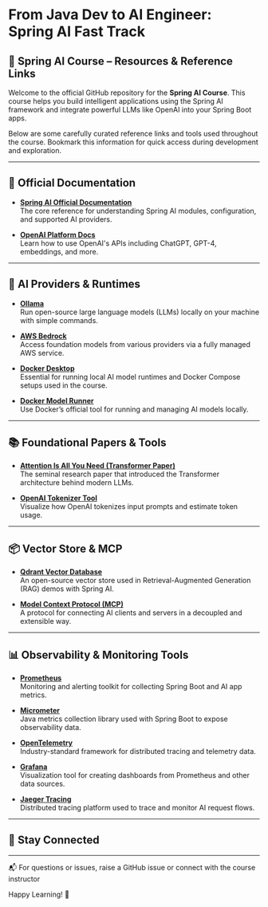 # From Java Dev to AI Engineer: Spring AI Fast Track

## 🌱 Spring AI Course – Resources & Reference Links

Welcome to the official GitHub repository for the **Spring AI Course**. This course helps you build intelligent applications using the Spring AI framework and integrate powerful LLMs like OpenAI into your Spring Boot apps.

Below are some carefully curated reference links and tools used throughout the course. Bookmark this information for quick access during development and exploration.

---

## 📘 Official Documentation

- **[Spring AI Official Documentation](https://docs.spring.io/spring-ai/reference/index.html)**  
  The core reference for understanding Spring AI modules, configuration, and supported AI providers.

- **[OpenAI Platform Docs](https://platform.openai.com/docs/overview)**  
  Learn how to use OpenAI's APIs including ChatGPT, GPT-4, embeddings, and more.

---

## 🤖 AI Providers & Runtimes

- **[Ollama](https://ollama.com)**  
  Run open-source large language models (LLMs) locally on your machine with simple commands.

- **[AWS Bedrock](https://aws.amazon.com/bedrock/)**  
  Access foundation models from various providers via a fully managed AWS service.

- **[Docker Desktop](https://www.docker.com/products/docker-desktop/)**  
  Essential for running local AI model runtimes and Docker Compose setups used in the course.

- **[Docker Model Runner](https://docs.docker.com/ai/model-runner/)**  
  Use Docker’s official tool for running and managing AI models locally.

---

## 📚 Foundational Papers & Tools

- **[Attention Is All You Need (Transformer Paper)](https://arxiv.org/abs/1706.03762)**  
  The seminal research paper that introduced the Transformer architecture behind modern LLMs.

- **[OpenAI Tokenizer Tool](https://platform.openai.com/tokenizer)**  
  Visualize how OpenAI tokenizes input prompts and estimate token usage.

---

## 📦 Vector Store & MCP

- **[Qdrant Vector Database](https://qdrant.tech)**  
  An open-source vector store used in Retrieval-Augmented Generation (RAG) demos with Spring AI.

- **[Model Context Protocol (MCP)](https://modelcontextprotocol.io/)**  
  A protocol for connecting AI clients and servers in a decoupled and extensible way.

---

## 📊 Observability & Monitoring Tools

- **[Prometheus](https://prometheus.io/)**  
  Monitoring and alerting toolkit for collecting Spring Boot and AI app metrics.

- **[Micrometer](https://micrometer.io/)**  
  Java metrics collection library used with Spring Boot to expose observability data.

- **[OpenTelemetry](https://opentelemetry.io/)**  
  Industry-standard framework for distributed tracing and telemetry data.

- **[Grafana](https://grafana.com/)**  
  Visualization tool for creating dashboards from Prometheus and other data sources.

- **[Jaeger Tracing](https://www.jaegertracing.io/)**  
  Distributed tracing platform used to trace and monitor AI request flows.

---

## 📎 Stay Connected

---

📬 For questions or issues, raise a GitHub issue or connect with the course instructor

Happy Learning! 🚀  
